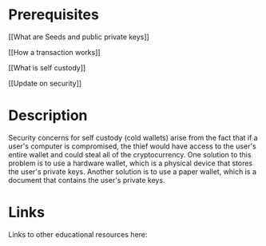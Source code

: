 # Prerequisites
[[What are Seeds and public private keys]]


[[How a transaction works]]


[[What is self custody]]


[[Update on security]]

# Description
  
Security concerns for self custody (cold wallets) arise from the fact that if a user's computer is compromised, the thief would have access to the user's entire wallet and could steal all of the cryptocurrency. One solution to this problem is to use a hardware wallet, which is a physical device that stores the user's private keys. Another solution is to use a paper wallet, which is a document that contains the user's private keys.

# Links
Links to other educational resources here:
